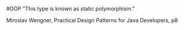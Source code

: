 #OOP
"This type is known as static polymorphism."

Miroslav Wengner, Practical Design Patterns for Java Developers, p8